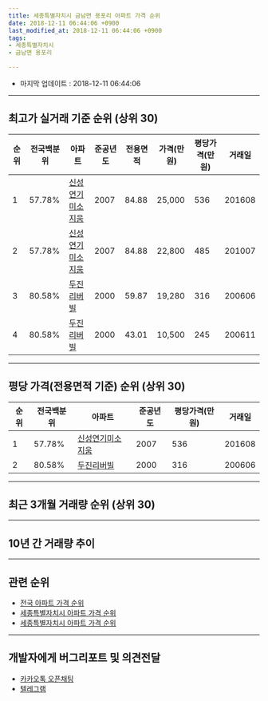 ```yaml
---
title: 세종특별자치시 금남면 용포리 아파트 가격 순위
date: 2018-12-11 06:44:06 +0900
last_modified_at: 2018-12-11 06:44:06 +0900
tags:
- 세종특별자치시
- 금남면 용포리

---
```


* 마지막 업데이트 : 2018-12-11 06:44:06

---

## 최고가 실거래 기준 순위 (상위 30)


|순위|전국백분위|아파트|준공년도|전용면적|가격(만원)|평당가격(만원)|거래일|
|---|---|---|---|---|---|---|---|
|1|57.78%|[신성연기미소지움](https://search.naver.com/search.naver?query=%EC%84%B8%EC%A2%85%ED%8A%B9%EB%B3%84%EC%9E%90%EC%B9%98%EC%8B%9C+%EA%B8%88%EB%82%A8%EB%A9%B4+%EC%9A%A9%ED%8F%AC%EB%A6%AC+%EC%8B%A0%EC%84%B1%EC%97%B0%EA%B8%B0%EB%AF%B8%EC%86%8C%EC%A7%80%EC%9B%80)|2007|84.88|25,000|536|201608|
|2|57.78%|[신성연기미소지움](https://search.naver.com/search.naver?query=%EC%84%B8%EC%A2%85%ED%8A%B9%EB%B3%84%EC%9E%90%EC%B9%98%EC%8B%9C+%EA%B8%88%EB%82%A8%EB%A9%B4+%EC%9A%A9%ED%8F%AC%EB%A6%AC+%EC%8B%A0%EC%84%B1%EC%97%B0%EA%B8%B0%EB%AF%B8%EC%86%8C%EC%A7%80%EC%9B%80)|2007|84.88|22,800|485|201007|
|3|80.58%|[두진리버빌](https://search.naver.com/search.naver?query=%EC%84%B8%EC%A2%85%ED%8A%B9%EB%B3%84%EC%9E%90%EC%B9%98%EC%8B%9C+%EA%B8%88%EB%82%A8%EB%A9%B4+%EC%9A%A9%ED%8F%AC%EB%A6%AC+%EB%91%90%EC%A7%84%EB%A6%AC%EB%B2%84%EB%B9%8C)|2000|59.87|19,280|316|200606|
|4|80.58%|[두진리버빌](https://search.naver.com/search.naver?query=%EC%84%B8%EC%A2%85%ED%8A%B9%EB%B3%84%EC%9E%90%EC%B9%98%EC%8B%9C+%EA%B8%88%EB%82%A8%EB%A9%B4+%EC%9A%A9%ED%8F%AC%EB%A6%AC+%EB%91%90%EC%A7%84%EB%A6%AC%EB%B2%84%EB%B9%8C)|2000|43.01|10,500|245|200611|


---

## 평당 가격(전용면적 기준) 순위 (상위 30)


|순위|전국백분위|아파트|준공년도|평당가격(만원)|거래일|
|---|---|---|---|---|---|
|1|57.78%|[신성연기미소지움](https://search.naver.com/search.naver?query=%EC%84%B8%EC%A2%85%ED%8A%B9%EB%B3%84%EC%9E%90%EC%B9%98%EC%8B%9C+%EA%B8%88%EB%82%A8%EB%A9%B4+%EC%9A%A9%ED%8F%AC%EB%A6%AC+%EC%8B%A0%EC%84%B1%EC%97%B0%EA%B8%B0%EB%AF%B8%EC%86%8C%EC%A7%80%EC%9B%80)|2007|536|201608|
|2|80.58%|[두진리버빌](https://search.naver.com/search.naver?query=%EC%84%B8%EC%A2%85%ED%8A%B9%EB%B3%84%EC%9E%90%EC%B9%98%EC%8B%9C+%EA%B8%88%EB%82%A8%EB%A9%B4+%EC%9A%A9%ED%8F%AC%EB%A6%AC+%EB%91%90%EC%A7%84%EB%A6%AC%EB%B2%84%EB%B9%8C)|2000|316|200606|


---

## 최근 3개월 거래량 순위 (상위 30)


<div style="width:100%;">
    <canvas id="deal_count_ranking" height="250"></canvas>
</div>


<script>
new Chart(document.getElementById("deal_count_ranking"), {
    type: 'horizontalBar',
    data: {
        labels: ['두진리버빌', '신성연기미소지움'],
        datasets: [{
            label: '실거래 수',
            data: [16, 1],
            borderColor: "rgba(255, 0, 128, 1)",
            backgroundColor: "rgba(255, 0, 128, 0.5)",
            fill: false,
        }]
    },
    options: {
        responsive: true,
        title: {
            display: true,
            text: '최근 3개월 거래량 순위'
        },
        tooltips: {
            mode: 'index',
            intersect: false,
            callbacks: {
                title: function(tooltipItems, data) {
                    return "실거래 수:";
                },
                label: function(tooltipItem, data) {
                    return data.labels[tooltipItem.index] + ": " + tooltipItem.xLabel;
                }
            }
        },
        hover: {
            mode: 'nearest',
            intersect: true
        },
        scales: {
            xAxes: [{
                display: true,
                scaleLabel: {
                    display: true,
                    labelString: '실거래 수'
                },
                ticks: {
                    suggestedMin: 0,
                }
            }],
            yAxes: [{
                display: true,
                ticks: {
                    autoSkip: false,
                    callback: function(value, index, values) {
                        if (value.length > 15)
                            return value.substr(0, 13) + "...";
                        else
                            return value;
                    }
                },
                scaleLabel: {
                    display: false,
                }
            }]
        }
    }
});

</script>


---

## 10년 간 거래량 추이


<div style="width:100%;">
    <canvas id="deal_progress" height="250"></canvas>
</div>

<script>
new Chart(document.getElementById("deal_progress"), {
    type: 'line',
    data: {
        labels: ['200812','200901','200902','200903','200904','200905','200906','200907','200908','200909','200910','200911','200912','201001','201002','201003','201004','201005','201006','201007','201008','201009','201010','201011','201012','201101','201102','201103','201104','201105','201106','201107','201108','201109','201110','201111','201112','201201','201202','201203','201204','201205','201206','201207','201208','201209','201210','201211','201212','201301','201302','201303','201304','201305','201306','201307','201308','201309','201310','201311','201312','201401','201402','201403','201404','201405','201406','201407','201408','201409','201410','201411','201412','201501','201502','201503','201504','201505','201506','201507','201508','201509','201510','201511','201512','201601','201602','201603','201604','201605','201606','201607','201608','201609','201610','201611','201612','201701','201702','201703','201704','201705','201706','201707','201708','201709','201710','201711','201712','201801','201802','201803','201804','201805','201806','201807','201808','201809','201810','201811','201812'],
        datasets: [{
            label: '실거래 수',
            pointRadius: 1,
            data: [3, 3, 17, 8, 7, 8, 9, 9, 4, 5, 4, 6, 9, 7, 12, 10, 12, 8, 28, 28, 18, 10, 5, 11, 16, 24, 12, 28, 9, 15, 11, 11, 15, 16, 20, 11, 16, 8, 9, 11, 6, 6, 8, 12, 12, 17, 25, 17, 8, 19, 7, 12, 7, 10, 12, 5, 5, 10, 12, 6, 12, 20, 16, 11, 9, 4, 2, 8, 4, 9, 16, 5, 8, 8, 2, 15, 9, 8, 7, 4, 11, 8, 10, 11, 13, 6, 8, 12, 12, 14, 11, 12, 11, 18, 23, 13, 8, 8, 17, 14, 15, 15, 11, 13, 6, 13, 8, 11, 11, 12, 12, 12, 13, 12, 9, 3, 4, 12, 11, 6, 0],
            borderColor: "rgba(255, 201, 14, 1)",
            backgroundColor: "rgba(255, 201, 14, 0.5)",
            fill: true,
        }]
    },
    options: {
        responsive: true,
        title: {
            display: true,
            text: '10년간 거래량 추이'
        },
        tooltips: {
            mode: 'index',
            intersect: false,
        },
        hover: {
            mode: 'nearest',
            intersect: true
        },
        scales: {
            xAxes: [{
                display: true,
                scaleLabel: {
                    display: true,
                    labelString: '년/월'
                }
            }],
            yAxes: [{
                display: true,
                ticks: {
                    suggestedMin: 0,
                },
                scaleLabel: {
                    display: true,
                    labelString: '실거래 수'
                }
            }]
        }
    }
});

</script>


---

## 관련 순위

- [전국 아파트 가격 순위](https://inasie.github.io/apt-ranking/전국)
- [세종특별자치시 아파트 가격 순위](https://inasie.github.io/apt-ranking/세종특별자치시)
- [세종특별자치시 아파트 가격 순위](https://inasie.github.io/apt-ranking/세종특별자치시)


---

## 개발자에게 버그리포트 및 의견전달

- [카카오톡 오픈채팅](https://open.kakao.com/o/gLJUAP4)
- [텔레그램](https://t.me/inasie)

